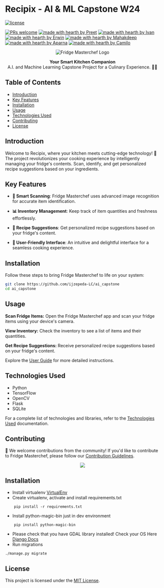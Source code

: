 # Recipix - AI & ML Capstone W24
[![license](https://img.shields.io/badge/License-blue)](LICENSE)

[![PRs welcome](https://img.shields.io/badge/PRs-welcome-ff69b4.svg?style=flat-square)]([(https://github.com/ijzepeda-LC/ai_capstone/issues)])
[![made with hearth by Preet](https://img.shields.io/badge/made%20with%20%E2%99%A5%20by-Preet-ff1414.svg?style=flat-square)](https://github.com/git-preet)
[![made with hearth by Ivan](https://img.shields.io/badge/made%20with%20%E2%99%A5%20by-Ivan-ff1414.svg?style=flat-square)](https://github.com/ijzepeda-LC)
[![made with hearth by Erwin](https://img.shields.io/badge/made%20with%20%E2%99%A5%20by-Erwin-ff1414.svg?style=flat-square)](https://github.com/gelnomo)
[![made with hearth by Mahakdeep](https://img.shields.io/badge/made%20with%20%E2%99%A5%20by-Mahakdeep-ff1414.svg?style=flat-square)](https://github.com/mahakdeepkaur)
[![made with hearth by Aparna](https://img.shields.io/badge/made%20with%20%E2%99%A5%20by-Aparna-ff1414.svg?style=flat-square)](https://github.com/AparnaVinit)
[![made with hearth by Camilo](https://img.shields.io/badge/made%20with%20%E2%99%A5%20by-Camilo-ff1414.svg?style=flat-square)](https://github.com/ceflorezrojas
)


<p align="center">
  <img src="https://www.lifewire.com/thmb/eZgqnW0I2vJojQEzNLlvCiFyL-o=/750x0/filters:no_upscale():max_bytes(150000):strip_icc():format(webp)/samsung-ha-ref-rf56k9540sr-family-hub-overview-5aa18f0e18ba010037c023a5.jpg" alt="Fridge Masterchef Logo">
</p>

<div align="center">
  <strong>Your Smart Kitchen Companion</strong>
  <br>
  A.I. and Machine Learning Capstone Project for a Culinary Experience. 🍏🍳
</div>

## Table of Contents

- [Introduction](#introduction)
- [Key Features](#key-features)
- [Installation](#installation)
- [Usage](#usage)
- [Technologies Used](#technologies-used)
- [Contributing](#contributing)
- [License](#license)

## Introduction

Welcome to Recipix, where your kitchen meets cutting-edge technology! 🌟 The project revolutionizes your cooking experience by intelligently managing your fridge's contents. Scan, identify, and get personalized recipe suggestions based on your ingredients.

## Key Features

- **📸 Smart Scanning**: Fridge Masterchef uses advanced image recognition for accurate item identification.
  
- **📊 Inventory Management**: Keep track of item quantities and freshness effortlessly.

- **🍲 Recipe Suggestions**: Get personalized recipe suggestions based on your fridge's content.

- **🎨 User-Friendly Interface**: An intuitive and delightful interface for a seamless cooking experience.

## Installation

Follow these steps to bring Fridge Masterchef to life on your system:

```bash
git clone https://github.com/ijzepeda-LC/ai_capstone
cd ai_capstone
```
## Usage

**Scan Fridge Items:** Open the Fridge Masterchef app and scan your fridge items using your device's camera.

**View Inventory:** Check the inventory to see a list of items and their quantities.

**Get Recipe Suggestions:** Receive personalized recipe suggestions based on your fridge's content.

Explore the [User Guide](docs/user-guide.md) for more detailed instructions.

## Technologies Used

- Python
- TensorFlow
- OpenCV
- Flask
- SQLite

For a complete list of technologies and libraries, refer to the [Technologies Used](docs/technologies.md) documentation.

## Contributing

🚀 We welcome contributions from the community! If you'd like to contribute to Fridge Masterchef, please follow our [Contribution Guidelines](CONTRIBUTING.md).
<p align="center">
  <img src="https://img.thedailybeast.com/image/upload/c_crop,d_placeholder_euli9k,h_1440,w_2560,x_0,y_0/dpr_1.5/c_limit,w_1044/fl_lossy,q_auto/v1664843339/LG_smart_refigerator_review_zsenrg">
</p>

## Installation
* Install virtualenv [VirtualEnv](https://docs.python-guide.org/dev/virtualenvs/)
* Create virtualenv, activate and install requirements.txt
```
    pip install -r requirements.txt
```

*  Install python-magic-bin just in dev environment
```
    pip install python-magic-bin
```

* Please check that you have GDAL library installed! Check your OS Here [Django Docs](https://docs.djangoproject.com/en/3.1/ref/contrib/gis/install/)
* Run migrations

```
./manage.py migrate
```

## License

This project is licensed under the [MIT License](LICENSE).
